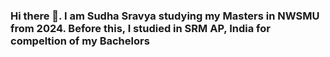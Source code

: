 ### Hi there 👋. I am Sudha Sravya studying my Masters in NWSMU from 2024. Before this, I studied in SRM AP, India for compeltion of my Bachelors

<!--
**s571487/s571487** is a ✨ _special_ ✨ repository because its `README.md` (this file) appears on your GitHub profile.

Here are some ideas to get you started:

- 🔭 I’m currently working on ...
- 🌱 I’m currently learning ...
- 👯 I’m looking to collaborate on ...
- 🤔 I’m looking for help with ...
- 💬 Ask me about ...
- 📫 How to reach me: ...
- 😄 Pronouns: ...
- ⚡ Fun fact: ...
-->

